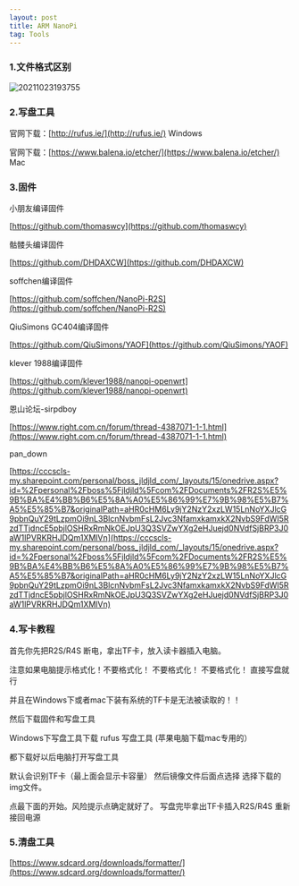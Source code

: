 ```yaml
---
layout: post
title: ARM NanoPi
tag: Tools
---
```


### 1.文件格式区别

![20211023193755](https://cdn.jsdelivr.net/gh/luckykang/picture_bed/blogs_images/20211023193755.png)

### 2.写盘工具

官网下载：[http://rufus.ie/](http://rufus.ie/)   Windows

官网下载：[https://www.balena.io/etcher/](https://www.balena.io/etcher/)  Mac

### 3.固件

小朋友编译固件

[https://github.com/thomaswcy](https://github.com/thomaswcy)

骷髅头编译固件

[https://github.com/DHDAXCW](https://github.com/DHDAXCW)

soffchen编译固件

[https://github.com/soffchen/NanoPi-R2S](https://github.com/soffchen/NanoPi-R2S)

QiuSimons GC404编译固件

[https://github.com/QiuSimons/YAOF](https://github.com/QiuSimons/YAOF)

klever 1988编译固件 

[https://github.com/klever1988/nanopi-openwrt](https://github.com/klever1988/nanopi-openwrt)

恩山论坛-sirpdboy

[https://www.right.com.cn/forum/thread-4387071-1-1.html](https://www.right.com.cn/forum/thread-4387071-1-1.html)

pan_down

[https://cccscls-my.sharepoint.com/personal/boss_jldjld_com/_layouts/15/onedrive.aspx?id=%2Fpersonal%2Fboss%5Fjldjld%5Fcom%2FDocuments%2FR2S%E5%9B%BA%E4%BB%B6%E5%8A%A0%E5%86%99%E7%9B%98%E5%B7%A5%E5%85%B7&originalPath=aHR0cHM6Ly9jY2NzY2xzLW15LnNoYXJlcG9pbnQuY29tLzpmOi9nL3BlcnNvbmFsL2Jvc3NfamxkamxkX2NvbS9FdWI5RzdTTjdncE5pbjlOSHRxRmNkOEJpU3Q3SVZwYXg2eHJuejd0NVdfSjBRP3J0aW1lPVRKRHJDQm1XMlVn](https://cccscls-my.sharepoint.com/personal/boss_jldjld_com/_layouts/15/onedrive.aspx?id=%2Fpersonal%2Fboss%5Fjldjld%5Fcom%2FDocuments%2FR2S%E5%9B%BA%E4%BB%B6%E5%8A%A0%E5%86%99%E7%9B%98%E5%B7%A5%E5%85%B7&originalPath=aHR0cHM6Ly9jY2NzY2xzLW15LnNoYXJlcG9pbnQuY29tLzpmOi9nL3BlcnNvbmFsL2Jvc3NfamxkamxkX2NvbS9FdWI5RzdTTjdncE5pbjlOSHRxRmNkOEJpU3Q3SVZwYXg2eHJuejd0NVdfSjBRP3J0aW1lPVRKRHJDQm1XMlVn)

### 4.写卡教程

首先你先把R2S/R4S 断电，拿出TF卡，放入读卡器插入电脑。

注意如果电脑提示格式化！不要格式化！ 不要格式化！ 不要格式化！ 直接写盘就行

并且在Windows下或者mac下装有系统的TF卡是无法被读取的！！

然后下载固件和写盘工具

Windows下写盘工具下载 rufus 写盘工具 (苹果电脑下载mac专用的）

都下载好以后电脑打开写盘工具

默认会识别TF卡（最上面会显示卡容量） 然后镜像文件后面点选择 选择下载的img文件。

点最下面的开始。风险提示点确定就好了。 写盘完毕拿出TF卡插入R2S/R4S 重新接回电源

### 5.清盘工具

[https://www.sdcard.org/downloads/formatter/](https://www.sdcard.org/downloads/formatter/)

